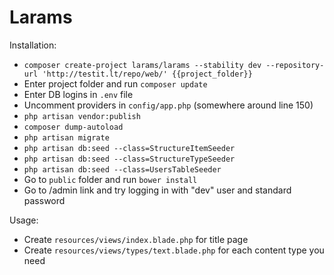 # Larams

Installation: 

- `composer create-project larams/larams --stability dev --repository-url 'http://testit.lt/repo/web/' {{project_folder}}`
- Enter project folder and run `composer update`
- Enter DB logins in `.env` file
- Uncomment providers in `config/app.php` (somewhere around line 150) 
- `php artisan vendor:publish`
- `composer dump-autoload` 
- `php artisan migrate`
- `php artisan db:seed --class=StructureItemSeeder`
- `php artisan db:seed --class=StructureTypeSeeder`
- `php artisan db:seed --class=UsersTableSeeder`
- Go to `public` folder and run `bower install`
- Go to /admin link and try logging in with "dev" user and standard password


Usage:

- Create `resources/views/index.blade.php` for title page
- Create `resources/views/types/text.blade.php` for each content type you need